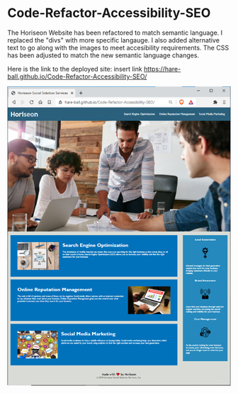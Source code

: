 # Code-Refactor-Accessibility-SEO

The Horiseon Website has been refactored to match semantic language. I replaced the "divs" with more specific langauge. I also added alternative text to go along with the images to meet accesibility requirements. The CSS has been adjusted to match the new semantic language changes.

Here is the link to the deployed site: insert link https://hare-ball.github.io/Code-Refactor-Accessibility-SEO/

![The Horiseon webpage includes a navigation bar, a header image, and cards with text and images at the bottom of the page.](./Assets/images/screenshot-refactor.png)

